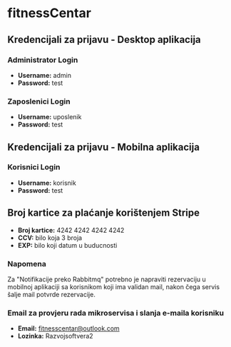 # fitnessCentar

## Kredencijali za prijavu - Desktop aplikacija

### Administrator Login
- **Username:** admin
- **Password:** test

### Zaposlenici Login
- **Username:** uposlenik
- **Password:** test



## Kredencijali za prijavu - Mobilna aplikacija

### Korisnici Login
- **Username:** korisnik
- **Password:** test


## Broj kartice za plaćanje korištenjem Stripe
- **Broj kartice:** 4242 4242 4242 4242
- **CCV:** bilo koja 3 broja
- **EXP:** bilo koji datum u buducnosti

### Napomena
Za "Notifikacije preko Rabbitmq" potrebno je napraviti rezervaciju u mobilnoj aplikaciji sa korisnikom koji ima validan mail, nakon čega servis šalje mail potvrde rezervacije.

### Email za provjeru rada mikroservisa i slanja e-maila korisniku
- **Email:** fitnesscentar@outlook.com
- **Lozinka:** Razvojsoftvera2
